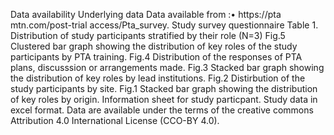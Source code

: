 Data availability 
Underlying data 
Data available from :•	https://pta mtn.com/post-trial access/Pta_survey. 
Study survey questionnaire 
Table 1. Distribution of study participants stratified by their role (N=3)
Fig.5 Clustered bar graph showing the distribution of key roles of the study participants by PTA training.
Fig.4 Distribution of the responses of PTA plans, discusssion or arrangements made.
Fig.3 Stacked bar graph showing the distribution of key roles by lead institutions.
Fig.2 Distirbution of the study participants by site.
Fig.1 Stacked bar graph showing the distribution of key roles by origin.
Information sheet for study particpant.
Study data in excel format.
Data are available under the terms of the creative commons Attribution 4.0 International License (CCO-BY 4.0).
